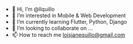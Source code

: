 - 👋 Hi, I’m @llquillo
- 👀 I’m interested in Mobile & Web Development
- 🌱 I’m currently learning Flutter, Python, Django 
- 💞️ I’m looking to collaborate on ...
- 📫 How to reach me loisjanequillo@gmail.com

<!---
llquillo/llquillo is a ✨ special ✨ repository because its `README.md` (this file) appears on your GitHub profile.
You can click the Preview link to take a look at your changes.
--->
